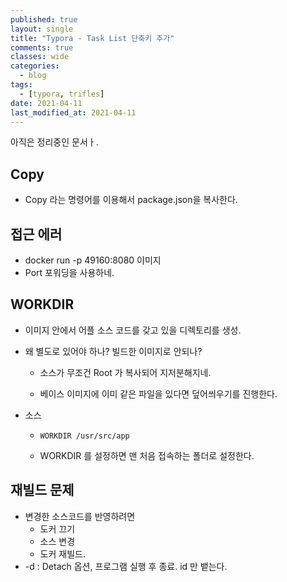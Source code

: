 ```yaml
---
published: true
layout: single
title: "Typora - Task List 단축키 추가"
comments: true
classes: wide
categories:
  - blog
tags:
  - [typora, trifles]
date: 2021-04-11
last_modified_at: 2021-04-11
---
```

아직은 정리중인 문서ㅏ.

## Copy

* Copy 라는 명령어를 이용해서 package.json을 복사한다.

## 접근 에러

* docker run -p 49160:8080 이미지
* Port 포워딩을 사용하네.

## WORKDIR

* 이미지 안에서 어플 소스 코드를 갖고 있을 디렉토리를 생성.

* 왜 별도로 있어야 하나? 빌드한 이미지로 안되나?

  * 소스가 무조건 Root 가 복사되어 지저분해지네.

  * 베이스 이미지에 이미 같은 파일을 있다면 덮어씌우기를 진행한다.

* 소스

  * ```
    WORKDIR /usr/src/app
    ```
  
  * WORKDIR 를 설정하면 맨 처음 접속하는 폴더로 설정한다. 

## 재빌드 문제

* 변경한 소스코드를 반영하려면 
  * 도커 끄기
  * 소스 변경
  * 도커 재빌드.
* -d : Detach 옵션, 프로그램 실행 후 종료. id 만 뱉는다. 